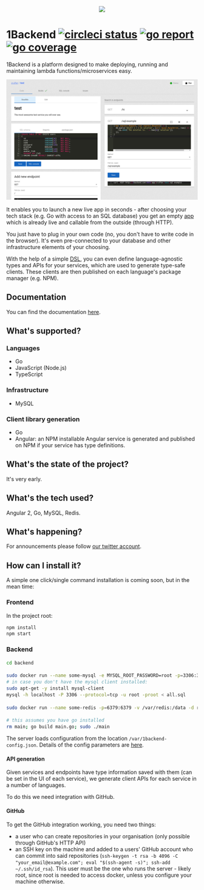 <p align="center">
  <img width="200px" src="https://cdn.rawgit.com/1backend/1backend/master/src/assets/logos/trex.svg" />
<p>

# 1Backend [![circleci status](https://circleci.com/gh/1backend/1backend.svg?style=shield)](https://circleci.com/gh/1backend/1backend) [![go report](https://goreportcard.com/badge/github.com/1backend/1backend)](https://goreportcard.com/report/github.com/1backend/1backend) [![go coverage](https://codecov.io/gh/1backend/1backend/branch/master/graph/badge.svg)](https://codecov.io/gh/1backend/1backend/branch/master)

1Backend is a platform designed to make deploying, running and maintaining lambda functions/microservices easy.

![1backend service screenshot](https://raw.githubusercontent.com/1backend/1backend/master/1b.png)

It enables you to launch a new live app in seconds - after choosing your tech stack (e.g. Go with access to an SQL database) you get an empty [app](docs/services.md) which is already live and callable from the outside (through HTTP).

You just have to plug in your own code (no, you don't have to write code in the browser). It's even pre-connected to your database and other infrastructure elements of your choosing.

With the help of a simple [DSL](docs/types.md), you can even define language-agnostic types and APIs for your services, which are used to generate type-safe clients. These clients are then published on each language's package manager (e.g. NPM).

## Documentation

You can find the documentation [here](docs).

## What's supported?

### Languages

* Go
* JavaScript (Node.js)
* TypeScript

### Infrastructure

* MySQL

### Client library generation

* Go
* Angular: an NPM installable Angular service is generated and published on NPM
  if your service has type definitions.

## What's the state of the project?

It's very early.

## What's the tech used?

Angular 2, Go, MySQL, Redis.

## What's happening?

For announcements please follow [our twitter account](https://twitter.com/1backend).

## How can I install it?

A simple one click/single command installation is coming soon, but in the mean time:

### Frontend

In the project root:

```sh
npm install
npm start
```

### Backend

```sh
cd backend

sudo docker run --name some-mysql -e MYSQL_ROOT_PASSWORD=root -p=3306:3306 -d mysql
# in case you don't have the mysql client installed:
sudo apt-get -y install mysql-client
mysql -h localhost -P 3306 --protocol=tcp -u root -proot < all.sql

sudo docker run --name some-redis -p=6379:6379 -v /var/redis:/data -d redis redis-server --appendonly yes

# this assumes you have go installed
rm main; go build main.go; sudo ./main
```

The server loads configuration from the location `/var/1backend-config.json`.
Details of the config parameters are
[here](https://github.com/1backend/1backend/blob/master/backend/config/config.go).

#### API generation

Given services and endpoints have type information saved with them (can be set
in the UI of each service), we generate client APIs for each service in a number
of languages.

To do this we need integration with GitHub.

#### GitHub

To get the GitHub integration working, you need two things:

* a user who can create repositories in your organisation (only possible through
  GitHub's HTTP API)
* an SSH key on the machine and added to a users' GitHub account who can commit
  into said repositories (`ssh-keygen -t rsa -b 4096 -C "your_email@example.com"; eval "$(ssh-agent -s)"; ssh-add ~/.ssh/id_rsa`).
  This user must be the one who runs the server - likely root, since root is
  needed to access docker, unless you configure your machine otherwise.
